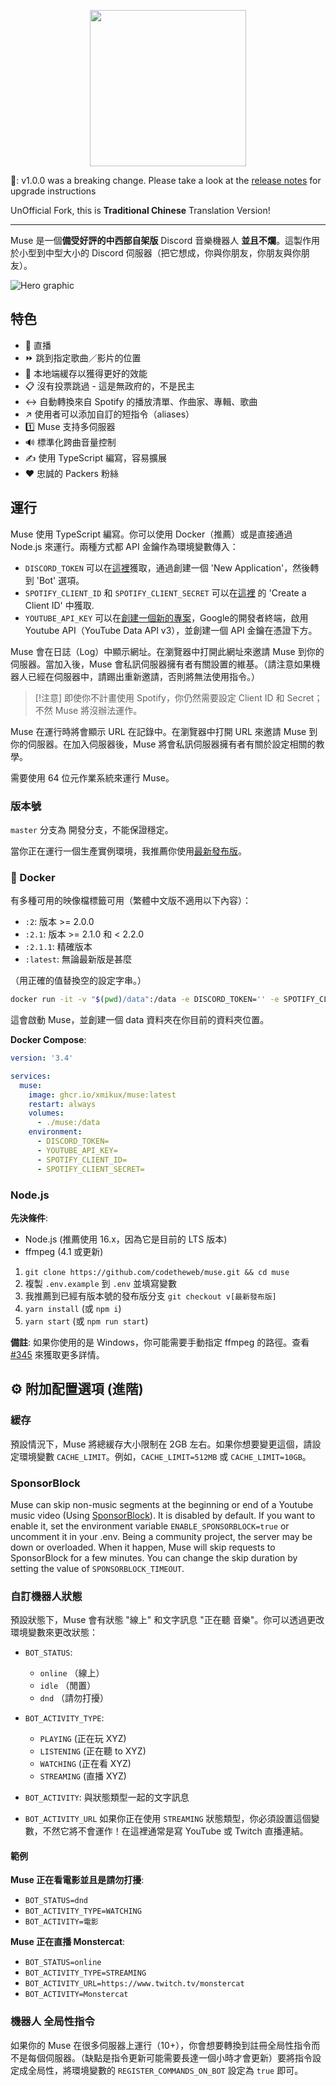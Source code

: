 <p align="center">
  <img width="250" height="250" src="https://raw.githubusercontent.com/codetheweb/muse/master/.github/logo.png">
</p>

🚨: v1.0.0 was a breaking change. Please take a look at the [release notes](https://github.com/codetheweb/muse/releases/tag/v1.0.0) for upgrade instructions

UnOfficial Fork, this is **Traditional Chinese** Translation Version!

------

Muse 是一個**備受好評的中西部自架版** Discord 音樂機器人 **並且不爛**。這製作用於小型到中型大小的 Discord 伺服器（把它想成，你與你朋友，你朋友與你朋友）。

![Hero graphic](.github/hero.png)

## 特色

- 🎥 直播
- ⏩ 跳到指定歌曲／影片的位置
- 💾 本地端緩存以獲得更好的效能
- 📋 沒有投票跳過 - 這是無政府的，不是民主
- ↔️ 自動轉換來自 Spotify 的播放清單、作曲家、專輯、歌曲
- ↗️ 使用者可以添加自訂的短指令（aliases）
- 1️⃣ Muse 支持多伺服器
- 🔊 標準化跨曲音量控制
- ✍️ 使用 TypeScript 編寫，容易擴展
- ❤️ 忠誠的 Packers 粉絲

## 運行

Muse 使用 TypeScript 編寫。你可以使用 Docker（推薦）或是直接通過 Node.js 來運行。兩種方式都 API 金鑰作為環境變數傳入：

- `DISCORD_TOKEN` 可以在[這裡](https://discordapp.com/developers/applications)獲取，通過創建一個 'New Application'，然後轉到 'Bot' 選項。
- `SPOTIFY_CLIENT_ID` 和 `SPOTIFY_CLIENT_SECRET` 可以在[這裡](https://developer.spotify.com/dashboard/applications) 的 'Create a Client ID' 中獲取.
- `YOUTUBE_API_KEY` 可以在[創建一個新的專案](https://console.developers.google.com)，Google的開發者終端，啟用 Youtube API（YouTube Data API v3），並創建一個 API 金鑰在憑證下方。

Muse 會在日誌（Log）中顯示網址。在瀏覽器中打開此網址來邀請 Muse 到你的伺服器。當加入後，Muse 會私訊伺服器擁有者有關設置的維基。（請注意如果機器人已經在伺服器中，請踢出重新邀請，否則將無法使用指令。）

> [!注意]
> 即使你不計畫使用 Spotify，你仍然需要設定 Client ID 和 Secret；不然 Muse 將沒辦法運作。

Muse 在運行時將會顯示 URL 在記錄中。在瀏覽器中打開 URL 來邀請 Muse 到你的伺服器。在加入伺服器後，Muse 將會私訊伺服器擁有者有關於設定相關的教學。

需要使用 64 位元作業系統來運行 Muse。

### 版本號

`master` 分支為 開發分支，不能保證穩定。

當你正在運行一個生產實例環境，我推薦你使用[最新發布版](https://github.com/codetheweb/muse/releases/)。


### 🐳 Docker

有多種可用的映像檔標籤可用（繁體中文版不適用以下內容）：
- `:2`: 版本 >= 2.0.0
- `:2.1`: 版本 >= 2.1.0 和 < 2.2.0
- `:2.1.1`: 精確版本
- `:latest`: 無論最新版是甚麼

（用正確的值替換空的設定字串。）

```bash
docker run -it -v "$(pwd)/data":/data -e DISCORD_TOKEN='' -e SPOTIFY_CLIENT_ID='' -e SPOTIFY_CLIENT_SECRET='' -e YOUTUBE_API_KEY='' ghcr.io/xmikux/muse:latest
```

這會啟動 Muse，並創建一個 data 資料夾在你目前的資料夾位置。

**Docker Compose**:

```yaml
version: '3.4'

services:
  muse:
    image: ghcr.io/xmikux/muse:latest
    restart: always
    volumes:
      - ./muse:/data
    environment:
      - DISCORD_TOKEN=
      - YOUTUBE_API_KEY=
      - SPOTIFY_CLIENT_ID=
      - SPOTIFY_CLIENT_SECRET=
```

### Node.js

**先決條件**:
* Node.js (推薦使用 16.x，因為它是目前的 LTS 版本)
* ffmpeg (4.1 或更新)

1. `git clone https://github.com/codetheweb/muse.git && cd muse`
2. 複製 `.env.example` 到 `.env` 並填寫變數
3. 我推薦到已經有版本號的發布版分支 `git checkout v[最新發布版]`
4. `yarn install` (或 `npm i`)
5. `yarn start` (或 `npm run start`)

**備註**: 如果你使用的是 Windows，你可能需要手動指定 ffmpeg 的路徑。查看 [#345](https://github.com/codetheweb/muse/issues/345) 來獲取更多詳情。

## ⚙️ 附加配置選項 (進階)

### 緩存

預設情況下，Muse 將總緩存大小限制在 2GB 左右。如果你想要變更這個，請設定環境變數 `CACHE_LIMIT`。例如，`CACHE_LIMIT=512MB` 或 `CACHE_LIMIT=10GB`。

### SponsorBlock

Muse can skip non-music segments at the beginning or end of a Youtube music video (Using [SponsorBlock](https://sponsor.ajay.app/)). It is disabled by default. If you want to enable it, set the environment variable `ENABLE_SPONSORBLOCK=true` or uncomment it in your .env.
Being a community project, the server may be down or overloaded. When it happen, Muse will skip requests to SponsorBlock for a few minutes. You can change the skip duration by setting the value of `SPONSORBLOCK_TIMEOUT`.

### 自訂機器人狀態

預設狀態下，Muse 會有狀態 "線上" 和文字訊息 "正在聽 音樂"。你可以透過更改環境變數來更改狀態：

- `BOT_STATUS`:
  - `online` （線上）
  - `idle` （閒置）
  - `dnd` （請勿打擾）

- `BOT_ACTIVITY_TYPE`:
  - `PLAYING` (正在玩 XYZ)
  - `LISTENING` (正在聽 to XYZ)
  - `WATCHING` (正在看 XYZ)
  - `STREAMING` (直播 XYZ)

- `BOT_ACTIVITY`: 與狀態類型一起的文字訊息

- `BOT_ACTIVITY_URL` 如果你正在使用 `STREAMING` 狀態類型，你必須設置這個變數，不然它將不會運作！在這裡通常是寫 YouTube 或 Twitch 直播連結。

#### 範例

**Muse 正在看電影並且是請勿打擾**:
- `BOT_STATUS=dnd`
- `BOT_ACTIVITY_TYPE=WATCHING`
- `BOT_ACTIVITY=電影`

**Muse 正在直播 Monstercat**:
- `BOT_STATUS=online`
- `BOT_ACTIVITY_TYPE=STREAMING`
- `BOT_ACTIVITY_URL=https://www.twitch.tv/monstercat`
- `BOT_ACTIVITY=Monstercat`

### 機器人 全局性指令

如果你的 Muse 在很多伺服器上運行（10+），你會想要轉換到註冊全局性指令而不是每個伺服器。（缺點是指令更新可能需要長達一個小時才會更新）要將指令設定成全局性，將環境變數的 `REGISTER_COMMANDS_ON_BOT` 設定為 `true` 即可。
